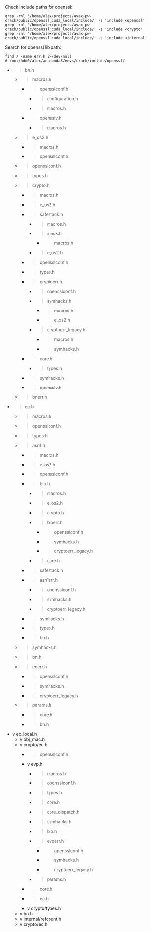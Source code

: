 Check include paths for openssl:
```
grep -rnl '/home/alex/projects/avax-pw-crack/public/openssl_cuda_local/include/' -e 'include <openssl'
grep -rnl '/home/alex/projects/avax-pw-crack/public/openssl_cuda_local/include/' -e 'include <crypto'
grep -rnl '/home/alex/projects/avax-pw-crack/public/openssl_cuda_local/include/' -e 'include <internal'
```
Search for openssl lib path:
```
find / -name err.h 2>/dev/null
# /mnt/hdd0/alex/anaconda3/envs/crack/include/openssl/
```

* > bn.h
    * > macros.h
        * > opensslconf.h
            * > configuration.h
            * > macros.h
        * > opensslv.h
            * > macros.h
    * > e_os2.h
        * > macros.h
        * > opensslconf.h
    * > opensslconf.h
    * > types.h
    * > crypto.h
        * > macros.h
        * > e_os2.h
        * > safestack.h
            * > macros.h
            * > stack.h
                * > macros.h
            * > e_os2.h
        * > opensslconf.h
        * > types.h
        * > cryptoerr.h
            * > opensslconf.h
            * > symhacks.h
                * > macros.h
                * > e_os2.h
            * > cryptoerr_legacy.h
                * > macros.h
                * > symhacks.h
        * > core.h
            * > types.h
        * > symhacks.h
        * > opensslv.h
    * > bnerr.h
* > ec.h
    * > macros.h
    * > opensslconf.h
    * > types.h
    * > asn1.h
        * > macros.h
        * > e_os2.h
        * > opensslconf.h
        * > bio.h
            * > macros.h
            * > e_os2.h
            * > crypto.h
            * > bioerr.h
                * > opensslconf.h
                * > symhacks.h
                * > cryptoerr_legacy.h
            * > core.h
        * > safestack.h
        * > asn1err.h
            * > opensslconf.h
            * > symhacks.h
            * > cryptoerr_legacy.h
        * > symhacks.h
        * > types.h
        * > bn.h
    * > symhacks.h
    * > bn.h
    * > ecerr.h
        * > opensslconf.h
        * > symhacks.h
        * > cryptoerr_legacy.h
    * > params.h
        * > core.h
        * > bn.h
* v ec_local.h
    * v obj_mac.h
    * v crypto/ec.h
        * > opensslconf.h
        * v evp.h
            * > macros.h
            * > opensslconf.h
            * > types.h
            * > core.h
            * > core_dispatch.h
            * > symhacks.h
            * > bio.h
            * > evperr.h
                * > opensslconf.h
                * > symhacks.h
                * > cryptoerr_legacy.h
            * > params.h
        * > core.h
        * > ec.h
        * v crypto/types.h
    * v bn.h
    * v internal/refcount.h
    * v crypto/ec.h
